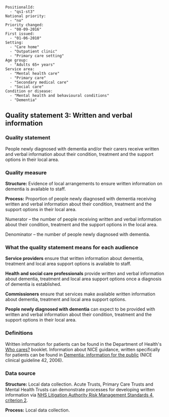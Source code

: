 ```
PositionalId:
  - "qs1-st3"
National priority:
  - "no"
Priority changed:
  - "08-09-2016"
First issued:
  - "01-06-2010"
Setting:
  - "Care home"
  - "Outpatient clinic"
  - "Primary care setting"
Age group:
  - "Adults 65+ years"
Service area:
  - "Mental health care"
  - "Primary care"
  - "Secondary medical care"
  - "Social care"
Condition or disease:
  - "Mental health and behavioural conditions"
  - "Dementia"
```
Quality statement 3: Written and verbal information 
---------------------------------------------------

### Quality statement 

People newly diagnosed with dementia and/or their carers receive written
and verbal information about their condition, treatment and the support
options in their local area.

### Quality measure 

**Structure:** Evidence of local arrangements to ensure written
information on dementia is available to staff.

**Process:** Proportion of people newly diagnosed with dementia
receiving written and verbal information about their condition,
treatment and the support options in their local area.

Numerator – the number of people receiving written and verbal
information about their condition, treatment and the support options in
the local area.

Denominator – the number of people newly diagnosed with dementia.

### What the quality statement means for each audience 

**Service providers** ensure that written information about dementia,
treatment and local area support options is available to staff.

**Health and social care professionals** provide written and verbal
information about dementia, treatment and local area support options
once a diagnosis of dementia is established.

**Commissioners** ensure that services make available written information
about dementia, treatment and local area support options.

**People newly diagnosed with dementia** can expect to be provided with
written and verbal information about their condition, treatment and the
support options in their local area.

### Definitions 

Written information for patients can be found in the Department of
Health's [Who
cares?](http://webarchive.nationalarchives.gov.uk/20130107105354/http:/www.dh.gov.uk/en/Publicationsandstatistics/Publications/PublicationsPolicyAndGuidance/DH_078093)
booklet. Information about NICE guidance, written specifically for
patients can be found in [Dementia: information for the
public](http://www.nice.org.uk/guidance/cg42/informationforpublic) (NICE
clinical guideline 42, 2006).

### Data source 

**Structure:** Local data collection. Acute Trusts, Primary Care Trusts
and Mental Health Trusts can demonstrate processes for developing
written information via [NHS Litigation Authority Risk Management
Standards 4, criterion
2](http://www.nhsla.com/Pages/Publications.aspx?library=safety%7cstandards).

**Process:** Local data collection.

